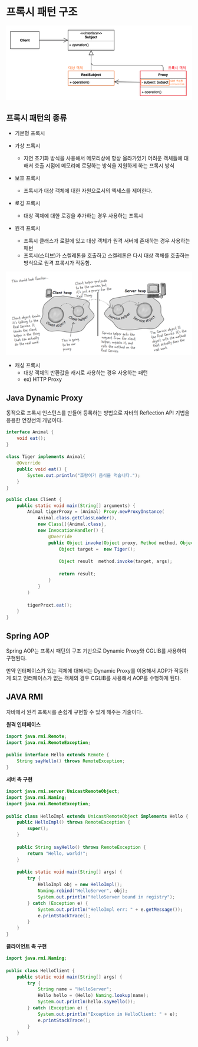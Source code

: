 # 프록시 패턴 구조

![proxy pattern](img/image.png)

## 프록시 패턴의 종류

- 기본형 프록시

- 가상 프록시
    - 지연 초기화 방식을 사용해서 메모리상에 항상 올라가있기 어려운 객체들에 대해서 호출 시점에 메모리에 로딩하는 방식을 지원하게 하는 프록시 방식

- 보호 프록시
    - 프록시가 대상 객체에 대한 자원으로서의 엑세스를 제어한다.

- 로깅 프록시
    - 대상 객체에 대한 로깅을 추가하는 경우 사용하는 프록시

- 원격 프록시
    - 프록시 클래스가 로컬에 있고 대상 객체가 원격 서버에 존재하는 경우 사용하는 패턴
    - 프록시(스터브)가 스켈레톤을 호출하고 스켈레톤은 다시 대상 객체를 호출하는 방식으로 원격 프록시가 작동함.

![alt text](img/image-1.png)

- 캐싱 프록시
    - 대상 객체의 반환값을 캐시로 사용하는 경우 사용하는 패턴
    - ex) HTTP Proxy

## Java Dynamic Proxy

동적으로 프록시 인스턴스를 만들어 등록하는 방법으로 자바의 Reflection API 기법을 응용한 연장선의 개념이다.

```java
interface Animal {
    void eat();
}

class Tiger implements Animal{
    @Override
    public void eat() {
        System.out.println("호랑이가 음식을 먹습니다.");
    }
}
```

```java
public class Client {
    public static void main(String[] arguments) {
        Animal tigerProxy = (Animal) Proxy.newProxyInstance(
            Animal.class.getClassLoader(),
            new Class[]{Animal.class},
            new InvocationHandler() {
                @Override
                public Object invoke(Object proxy, Method method, Object[] args) throws Throwable {
                    Object target =  new Tiger();

                    Object result  method.invoke(target, args);

                    return result;
                }
            }
        )

        tigerProxt.eat();
    }
}
```

## Spring AOP

Spring AOP는 프록시 패턴의 구조 기반으로 Dynamic Proxy와 CGLIB를 사용하여 구현된다.

만약 인터페이스가 있는 객체에 대해서는 Dynamic Proxy를 이용해서 AOP가 작동하게 되고 인터페이스가 없는 객체의 경우 CGLIB를 사용해서 AOP를 수행하게 된다.

## JAVA RMI

자바에서 원격 프록시를 손쉽게 구현할 수 있게 해주는 기술이다. 

**원격 인터페이스**
```java
import java.rmi.Remote;
import java.rmi.RemoteException;

public interface Hello extends Remote {
    String sayHello() throws RemoteException;
}
```

**서버 측 구현**
```java
import java.rmi.server.UnicastRemoteObject;
import java.rmi.Naming;
import java.rmi.RemoteException;

public class HelloImpl extends UnicastRemoteObject implements Hello {
    public HelloImpl() throws RemoteException {
        super();
    }

    public String sayHello() throws RemoteException {
        return "Hello, world!";
    }

    public static void main(String[] args) {
        try {
            HelloImpl obj = new HelloImpl();
            Naming.rebind("HelloServer", obj);
            System.out.println("HelloServer bound in registry");
        } catch (Exception e) {
            System.out.println("HelloImpl err: " + e.getMessage());
            e.printStackTrace();
        }
    }
}
```

**클라이언트 측 구현**
```java
import java.rmi.Naming;

public class HelloClient {
    public static void main(String[] args) {
        try {
            String name = "HelloServer";
            Hello hello = (Hello) Naming.lookup(name);
            System.out.println(hello.sayHello());
        } catch (Exception e) {
            System.out.println("Exception in HelloClient: " + e);
            e.printStackTrace();
        }
    }
}
```